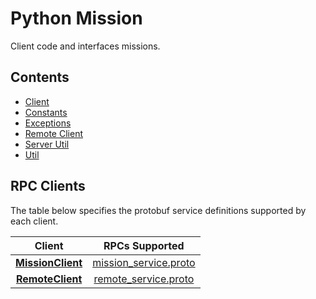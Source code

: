 <!--
Copyright (c) 2023 Boston Dynamics, Inc.  All rights reserved.

Downloading, reproducing, distributing or otherwise using the SDK Software
is subject to the terms and conditions of the Boston Dynamics Software
Development Kit License (20191101-BDSDK-SL).
-->

# Python Mission

Client code and interfaces missions.

## Contents

- [Client](client)
- [Constants](constants)
- [Exceptions](exceptions)
- [Remote Client](remote_client)
- [Server Util](server_util)
- [Util](util)

## RPC Clients

The table below specifies the protobuf service definitions supported by each client.

|                 Client                 |                                     RPCs Supported                                      |
| :------------------------------------: | :-------------------------------------------------------------------------------------: |
|    [**MissionClient**](./client.py)    | [mission_service.proto](../../../../../protos/bosdyn/api/mission/mission_service.proto) |
| [**RemoteClient**](./remote_client.py) |  [remote_service.proto](../../../../../protos/bosdyn/api/mission/remote_service.proto)  |
